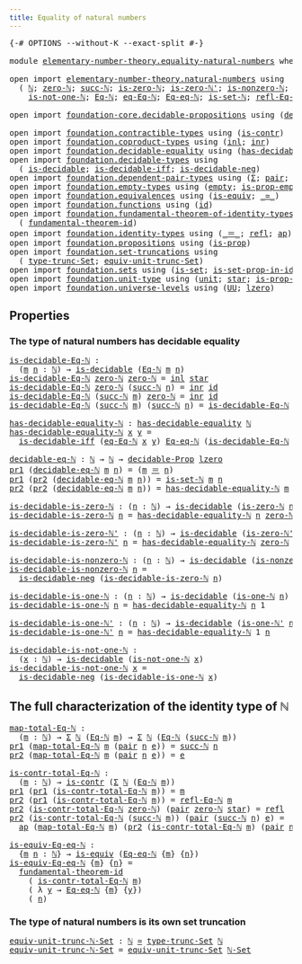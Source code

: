```yaml
---
title: Equality of natural numbers
---
```


<pre class="Agda"><a id="53" class="Symbol">{-#</a> <a id="57" class="Keyword">OPTIONS</a> <a id="65" class="Pragma">--without-K</a> <a id="77" class="Pragma">--exact-split</a> <a id="91" class="Symbol">#-}</a>

<a id="96" class="Keyword">module</a> <a id="103" href="elementary-number-theory.equality-natural-numbers.html" class="Module">elementary-number-theory.equality-natural-numbers</a> <a id="153" class="Keyword">where</a>

<a id="160" class="Keyword">open</a> <a id="165" class="Keyword">import</a> <a id="172" href="elementary-number-theory.natural-numbers.html" class="Module">elementary-number-theory.natural-numbers</a> <a id="213" class="Keyword">using</a>
  <a id="221" class="Symbol">(</a> <a id="223" href="elementary-number-theory.natural-numbers.html#1530" class="Datatype">ℕ</a><a id="224" class="Symbol">;</a> <a id="226" href="elementary-number-theory.natural-numbers.html#1551" class="InductiveConstructor">zero-ℕ</a><a id="232" class="Symbol">;</a> <a id="234" href="elementary-number-theory.natural-numbers.html#1564" class="InductiveConstructor">succ-ℕ</a><a id="240" class="Symbol">;</a> <a id="242" href="elementary-number-theory.natural-numbers.html#1828" class="Function">is-zero-ℕ</a><a id="251" class="Symbol">;</a> <a id="253" href="elementary-number-theory.natural-numbers.html#1881" class="Function">is-zero-ℕ&#39;</a><a id="263" class="Symbol">;</a> <a id="265" href="elementary-number-theory.natural-numbers.html#2011" class="Function">is-nonzero-ℕ</a><a id="277" class="Symbol">;</a> <a id="279" href="elementary-number-theory.natural-numbers.html#2073" class="Function">is-one-ℕ</a><a id="287" class="Symbol">;</a> <a id="289" href="elementary-number-theory.natural-numbers.html#2119" class="Function">is-one-ℕ&#39;</a><a id="298" class="Symbol">;</a>
    <a id="304" href="elementary-number-theory.natural-numbers.html#2167" class="Function">is-not-one-ℕ</a><a id="316" class="Symbol">;</a> <a id="318" href="elementary-number-theory.natural-numbers.html#3651" class="Function">Eq-ℕ</a><a id="322" class="Symbol">;</a> <a id="324" href="elementary-number-theory.natural-numbers.html#4229" class="Function">eq-Eq-ℕ</a><a id="331" class="Symbol">;</a> <a id="333" href="elementary-number-theory.natural-numbers.html#4153" class="Function">Eq-eq-ℕ</a><a id="340" class="Symbol">;</a> <a id="342" href="elementary-number-theory.natural-numbers.html#4371" class="Function">is-set-ℕ</a><a id="350" class="Symbol">;</a> <a id="352" href="elementary-number-theory.natural-numbers.html#4062" class="Function">refl-Eq-ℕ</a><a id="361" class="Symbol">;</a> <a id="363" href="elementary-number-theory.natural-numbers.html#4487" class="Function">ℕ-Set</a><a id="368" class="Symbol">)</a>

<a id="371" class="Keyword">open</a> <a id="376" class="Keyword">import</a> <a id="383" href="foundation-core.decidable-propositions.html" class="Module">foundation-core.decidable-propositions</a> <a id="422" class="Keyword">using</a> <a id="428" class="Symbol">(</a><a id="429" href="foundation-core.decidable-propositions.html#646" class="Function">decidable-Prop</a><a id="443" class="Symbol">)</a>

<a id="446" class="Keyword">open</a> <a id="451" class="Keyword">import</a> <a id="458" href="foundation.contractible-types.html" class="Module">foundation.contractible-types</a> <a id="488" class="Keyword">using</a> <a id="494" class="Symbol">(</a><a id="495" href="foundation-core.contractible-types.html#1006" class="Function">is-contr</a><a id="503" class="Symbol">)</a>
<a id="505" class="Keyword">open</a> <a id="510" class="Keyword">import</a> <a id="517" href="foundation.coproduct-types.html" class="Module">foundation.coproduct-types</a> <a id="544" class="Keyword">using</a> <a id="550" class="Symbol">(</a><a id="551" href="foundation.coproduct-types.html#1250" class="InductiveConstructor">inl</a><a id="554" class="Symbol">;</a> <a id="556" href="foundation.coproduct-types.html#1268" class="InductiveConstructor">inr</a><a id="559" class="Symbol">)</a>
<a id="561" class="Keyword">open</a> <a id="566" class="Keyword">import</a> <a id="573" href="foundation.decidable-equality.html" class="Module">foundation.decidable-equality</a> <a id="603" class="Keyword">using</a> <a id="609" class="Symbol">(</a><a id="610" href="foundation.decidable-equality.html#1796" class="Function">has-decidable-equality</a><a id="632" class="Symbol">)</a>
<a id="634" class="Keyword">open</a> <a id="639" class="Keyword">import</a> <a id="646" href="foundation.decidable-types.html" class="Module">foundation.decidable-types</a> <a id="673" class="Keyword">using</a>
  <a id="681" class="Symbol">(</a> <a id="683" href="foundation.decidable-types.html#1915" class="Function">is-decidable</a><a id="695" class="Symbol">;</a> <a id="697" href="foundation.decidable-types.html#5041" class="Function">is-decidable-iff</a><a id="713" class="Symbol">;</a> <a id="715" href="foundation.decidable-types.html#4731" class="Function">is-decidable-neg</a><a id="731" class="Symbol">)</a>
<a id="733" class="Keyword">open</a> <a id="738" class="Keyword">import</a> <a id="745" href="foundation.dependent-pair-types.html" class="Module">foundation.dependent-pair-types</a> <a id="777" class="Keyword">using</a> <a id="783" class="Symbol">(</a><a id="784" href="foundation-core.dependent-pair-types.html#515" class="Record">Σ</a><a id="785" class="Symbol">;</a> <a id="787" href="foundation-core.dependent-pair-types.html#588" class="InductiveConstructor">pair</a><a id="791" class="Symbol">;</a> <a id="793" href="foundation-core.dependent-pair-types.html#605" class="Field">pr1</a><a id="796" class="Symbol">;</a> <a id="798" href="foundation-core.dependent-pair-types.html#617" class="Field">pr2</a><a id="801" class="Symbol">)</a>
<a id="803" class="Keyword">open</a> <a id="808" class="Keyword">import</a> <a id="815" href="foundation.empty-types.html" class="Module">foundation.empty-types</a> <a id="838" class="Keyword">using</a> <a id="844" class="Symbol">(</a><a id="845" href="foundation-core.empty-types.html#1057" class="Datatype">empty</a><a id="850" class="Symbol">;</a> <a id="852" href="foundation-core.empty-types.html#2377" class="Function">is-prop-empty</a><a id="865" class="Symbol">)</a>
<a id="867" class="Keyword">open</a> <a id="872" class="Keyword">import</a> <a id="879" href="foundation.equivalences.html" class="Module">foundation.equivalences</a> <a id="903" class="Keyword">using</a> <a id="909" class="Symbol">(</a><a id="910" href="foundation-core.equivalences.html#1556" class="Function">is-equiv</a><a id="918" class="Symbol">;</a> <a id="920" href="foundation-core.equivalences.html#1621" class="Function Operator">_≃_</a><a id="923" class="Symbol">)</a>
<a id="925" class="Keyword">open</a> <a id="930" class="Keyword">import</a> <a id="937" href="foundation.functions.html" class="Module">foundation.functions</a> <a id="958" class="Keyword">using</a> <a id="964" class="Symbol">(</a><a id="965" href="foundation-core.functions.html#322" class="Function">id</a><a id="967" class="Symbol">)</a>
<a id="969" class="Keyword">open</a> <a id="974" class="Keyword">import</a> <a id="981" href="foundation.fundamental-theorem-of-identity-types.html" class="Module">foundation.fundamental-theorem-of-identity-types</a> <a id="1030" class="Keyword">using</a>
  <a id="1038" class="Symbol">(</a> <a id="1040" href="foundation-core.fundamental-theorem-of-identity-types.html#1894" class="Function">fundamental-theorem-id</a><a id="1062" class="Symbol">)</a>
<a id="1064" class="Keyword">open</a> <a id="1069" class="Keyword">import</a> <a id="1076" href="foundation.identity-types.html" class="Module">foundation.identity-types</a> <a id="1102" class="Keyword">using</a> <a id="1108" class="Symbol">(</a><a id="1109" href="foundation-core.identity-types.html#1865" class="Function Operator">_＝_</a><a id="1112" class="Symbol">;</a> <a id="1114" href="foundation-core.identity-types.html#1820" class="InductiveConstructor">refl</a><a id="1118" class="Symbol">;</a> <a id="1120" href="foundation-core.identity-types.html#4003" class="Function">ap</a><a id="1122" class="Symbol">)</a>
<a id="1124" class="Keyword">open</a> <a id="1129" class="Keyword">import</a> <a id="1136" href="foundation.propositions.html" class="Module">foundation.propositions</a> <a id="1160" class="Keyword">using</a> <a id="1166" class="Symbol">(</a><a id="1167" href="foundation-core.propositions.html#1309" class="Function">is-prop</a><a id="1174" class="Symbol">)</a>
<a id="1176" class="Keyword">open</a> <a id="1181" class="Keyword">import</a> <a id="1188" href="foundation.set-truncations.html" class="Module">foundation.set-truncations</a> <a id="1215" class="Keyword">using</a>
  <a id="1223" class="Symbol">(</a> <a id="1225" href="foundation.set-truncations.html#4010" class="Function">type-trunc-Set</a><a id="1239" class="Symbol">;</a> <a id="1241" href="foundation.set-truncations.html#14197" class="Function">equiv-unit-trunc-Set</a><a id="1261" class="Symbol">)</a>
<a id="1263" class="Keyword">open</a> <a id="1268" class="Keyword">import</a> <a id="1275" href="foundation.sets.html" class="Module">foundation.sets</a> <a id="1291" class="Keyword">using</a> <a id="1297" class="Symbol">(</a><a id="1298" href="foundation-core.sets.html#1113" class="Function">is-set</a><a id="1304" class="Symbol">;</a> <a id="1306" href="foundation-core.sets.html#2789" class="Function">is-set-prop-in-id</a><a id="1323" class="Symbol">;</a> <a id="1325" href="foundation-core.sets.html#1190" class="Function">UU-Set</a><a id="1331" class="Symbol">)</a>
<a id="1333" class="Keyword">open</a> <a id="1338" class="Keyword">import</a> <a id="1345" href="foundation.unit-type.html" class="Module">foundation.unit-type</a> <a id="1366" class="Keyword">using</a> <a id="1372" class="Symbol">(</a><a id="1373" href="foundation.unit-type.html#1084" class="Datatype">unit</a><a id="1377" class="Symbol">;</a> <a id="1379" href="foundation.unit-type.html#1108" class="InductiveConstructor">star</a><a id="1383" class="Symbol">;</a> <a id="1385" href="foundation.unit-type.html#2898" class="Function">is-prop-unit</a><a id="1397" class="Symbol">)</a>
<a id="1399" class="Keyword">open</a> <a id="1404" class="Keyword">import</a> <a id="1411" href="foundation.universe-levels.html" class="Module">foundation.universe-levels</a> <a id="1438" class="Keyword">using</a> <a id="1444" class="Symbol">(</a><a id="1445" href="foundation-core.universe-levels.html#235" class="Primitive">UU</a><a id="1447" class="Symbol">;</a> <a id="1449" href="Agda.Primitive.html#764" class="Primitive">lzero</a><a id="1454" class="Symbol">)</a>
</pre>
## Properties

### The type of natural numbers has decidable equality

<pre class="Agda"><a id="is-decidable-Eq-ℕ"></a><a id="1540" href="elementary-number-theory.equality-natural-numbers.html#1540" class="Function">is-decidable-Eq-ℕ</a> <a id="1558" class="Symbol">:</a>
  <a id="1562" class="Symbol">(</a><a id="1563" href="elementary-number-theory.equality-natural-numbers.html#1563" class="Bound">m</a> <a id="1565" href="elementary-number-theory.equality-natural-numbers.html#1565" class="Bound">n</a> <a id="1567" class="Symbol">:</a> <a id="1569" href="elementary-number-theory.natural-numbers.html#1530" class="Datatype">ℕ</a><a id="1570" class="Symbol">)</a> <a id="1572" class="Symbol">→</a> <a id="1574" href="foundation.decidable-types.html#1915" class="Function">is-decidable</a> <a id="1587" class="Symbol">(</a><a id="1588" href="elementary-number-theory.natural-numbers.html#3651" class="Function">Eq-ℕ</a> <a id="1593" href="elementary-number-theory.equality-natural-numbers.html#1563" class="Bound">m</a> <a id="1595" href="elementary-number-theory.equality-natural-numbers.html#1565" class="Bound">n</a><a id="1596" class="Symbol">)</a>
<a id="1598" href="elementary-number-theory.equality-natural-numbers.html#1540" class="Function">is-decidable-Eq-ℕ</a> <a id="1616" href="elementary-number-theory.natural-numbers.html#1551" class="InductiveConstructor">zero-ℕ</a> <a id="1623" href="elementary-number-theory.natural-numbers.html#1551" class="InductiveConstructor">zero-ℕ</a> <a id="1630" class="Symbol">=</a> <a id="1632" href="foundation.coproduct-types.html#1250" class="InductiveConstructor">inl</a> <a id="1636" href="foundation.unit-type.html#1108" class="InductiveConstructor">star</a>
<a id="1641" href="elementary-number-theory.equality-natural-numbers.html#1540" class="Function">is-decidable-Eq-ℕ</a> <a id="1659" href="elementary-number-theory.natural-numbers.html#1551" class="InductiveConstructor">zero-ℕ</a> <a id="1666" class="Symbol">(</a><a id="1667" href="elementary-number-theory.natural-numbers.html#1564" class="InductiveConstructor">succ-ℕ</a> <a id="1674" href="elementary-number-theory.equality-natural-numbers.html#1674" class="Bound">n</a><a id="1675" class="Symbol">)</a> <a id="1677" class="Symbol">=</a> <a id="1679" href="foundation.coproduct-types.html#1268" class="InductiveConstructor">inr</a> <a id="1683" href="foundation-core.functions.html#322" class="Function">id</a>
<a id="1686" href="elementary-number-theory.equality-natural-numbers.html#1540" class="Function">is-decidable-Eq-ℕ</a> <a id="1704" class="Symbol">(</a><a id="1705" href="elementary-number-theory.natural-numbers.html#1564" class="InductiveConstructor">succ-ℕ</a> <a id="1712" href="elementary-number-theory.equality-natural-numbers.html#1712" class="Bound">m</a><a id="1713" class="Symbol">)</a> <a id="1715" href="elementary-number-theory.natural-numbers.html#1551" class="InductiveConstructor">zero-ℕ</a> <a id="1722" class="Symbol">=</a> <a id="1724" href="foundation.coproduct-types.html#1268" class="InductiveConstructor">inr</a> <a id="1728" href="foundation-core.functions.html#322" class="Function">id</a>
<a id="1731" href="elementary-number-theory.equality-natural-numbers.html#1540" class="Function">is-decidable-Eq-ℕ</a> <a id="1749" class="Symbol">(</a><a id="1750" href="elementary-number-theory.natural-numbers.html#1564" class="InductiveConstructor">succ-ℕ</a> <a id="1757" href="elementary-number-theory.equality-natural-numbers.html#1757" class="Bound">m</a><a id="1758" class="Symbol">)</a> <a id="1760" class="Symbol">(</a><a id="1761" href="elementary-number-theory.natural-numbers.html#1564" class="InductiveConstructor">succ-ℕ</a> <a id="1768" href="elementary-number-theory.equality-natural-numbers.html#1768" class="Bound">n</a><a id="1769" class="Symbol">)</a> <a id="1771" class="Symbol">=</a> <a id="1773" href="elementary-number-theory.equality-natural-numbers.html#1540" class="Function">is-decidable-Eq-ℕ</a> <a id="1791" href="elementary-number-theory.equality-natural-numbers.html#1757" class="Bound">m</a> <a id="1793" href="elementary-number-theory.equality-natural-numbers.html#1768" class="Bound">n</a>

<a id="has-decidable-equality-ℕ"></a><a id="1796" href="elementary-number-theory.equality-natural-numbers.html#1796" class="Function">has-decidable-equality-ℕ</a> <a id="1821" class="Symbol">:</a> <a id="1823" href="foundation.decidable-equality.html#1796" class="Function">has-decidable-equality</a> <a id="1846" href="elementary-number-theory.natural-numbers.html#1530" class="Datatype">ℕ</a>
<a id="1848" href="elementary-number-theory.equality-natural-numbers.html#1796" class="Function">has-decidable-equality-ℕ</a> <a id="1873" href="elementary-number-theory.equality-natural-numbers.html#1873" class="Bound">x</a> <a id="1875" href="elementary-number-theory.equality-natural-numbers.html#1875" class="Bound">y</a> <a id="1877" class="Symbol">=</a>
  <a id="1881" href="foundation.decidable-types.html#5041" class="Function">is-decidable-iff</a> <a id="1898" class="Symbol">(</a><a id="1899" href="elementary-number-theory.natural-numbers.html#4229" class="Function">eq-Eq-ℕ</a> <a id="1907" href="elementary-number-theory.equality-natural-numbers.html#1873" class="Bound">x</a> <a id="1909" href="elementary-number-theory.equality-natural-numbers.html#1875" class="Bound">y</a><a id="1910" class="Symbol">)</a> <a id="1912" href="elementary-number-theory.natural-numbers.html#4153" class="Function">Eq-eq-ℕ</a> <a id="1920" class="Symbol">(</a><a id="1921" href="elementary-number-theory.equality-natural-numbers.html#1540" class="Function">is-decidable-Eq-ℕ</a> <a id="1939" href="elementary-number-theory.equality-natural-numbers.html#1873" class="Bound">x</a> <a id="1941" href="elementary-number-theory.equality-natural-numbers.html#1875" class="Bound">y</a><a id="1942" class="Symbol">)</a>

<a id="decidable-eq-ℕ"></a><a id="1945" href="elementary-number-theory.equality-natural-numbers.html#1945" class="Function">decidable-eq-ℕ</a> <a id="1960" class="Symbol">:</a> <a id="1962" href="elementary-number-theory.natural-numbers.html#1530" class="Datatype">ℕ</a> <a id="1964" class="Symbol">→</a> <a id="1966" href="elementary-number-theory.natural-numbers.html#1530" class="Datatype">ℕ</a> <a id="1968" class="Symbol">→</a> <a id="1970" href="foundation-core.decidable-propositions.html#646" class="Function">decidable-Prop</a> <a id="1985" href="Agda.Primitive.html#764" class="Primitive">lzero</a>
<a id="1991" href="foundation-core.dependent-pair-types.html#605" class="Field">pr1</a> <a id="1995" class="Symbol">(</a><a id="1996" href="elementary-number-theory.equality-natural-numbers.html#1945" class="Function">decidable-eq-ℕ</a> <a id="2011" href="elementary-number-theory.equality-natural-numbers.html#2011" class="Bound">m</a> <a id="2013" href="elementary-number-theory.equality-natural-numbers.html#2013" class="Bound">n</a><a id="2014" class="Symbol">)</a> <a id="2016" class="Symbol">=</a> <a id="2018" class="Symbol">(</a><a id="2019" href="elementary-number-theory.equality-natural-numbers.html#2011" class="Bound">m</a> <a id="2021" href="foundation-core.identity-types.html#1865" class="Function Operator">＝</a> <a id="2023" href="elementary-number-theory.equality-natural-numbers.html#2013" class="Bound">n</a><a id="2024" class="Symbol">)</a>
<a id="2026" href="foundation-core.dependent-pair-types.html#605" class="Field">pr1</a> <a id="2030" class="Symbol">(</a><a id="2031" href="foundation-core.dependent-pair-types.html#617" class="Field">pr2</a> <a id="2035" class="Symbol">(</a><a id="2036" href="elementary-number-theory.equality-natural-numbers.html#1945" class="Function">decidable-eq-ℕ</a> <a id="2051" href="elementary-number-theory.equality-natural-numbers.html#2051" class="Bound">m</a> <a id="2053" href="elementary-number-theory.equality-natural-numbers.html#2053" class="Bound">n</a><a id="2054" class="Symbol">))</a> <a id="2057" class="Symbol">=</a> <a id="2059" href="elementary-number-theory.natural-numbers.html#4371" class="Function">is-set-ℕ</a> <a id="2068" href="elementary-number-theory.equality-natural-numbers.html#2051" class="Bound">m</a> <a id="2070" href="elementary-number-theory.equality-natural-numbers.html#2053" class="Bound">n</a>
<a id="2072" href="foundation-core.dependent-pair-types.html#617" class="Field">pr2</a> <a id="2076" class="Symbol">(</a><a id="2077" href="foundation-core.dependent-pair-types.html#617" class="Field">pr2</a> <a id="2081" class="Symbol">(</a><a id="2082" href="elementary-number-theory.equality-natural-numbers.html#1945" class="Function">decidable-eq-ℕ</a> <a id="2097" href="elementary-number-theory.equality-natural-numbers.html#2097" class="Bound">m</a> <a id="2099" href="elementary-number-theory.equality-natural-numbers.html#2099" class="Bound">n</a><a id="2100" class="Symbol">))</a> <a id="2103" class="Symbol">=</a> <a id="2105" href="elementary-number-theory.equality-natural-numbers.html#1796" class="Function">has-decidable-equality-ℕ</a> <a id="2130" href="elementary-number-theory.equality-natural-numbers.html#2097" class="Bound">m</a> <a id="2132" href="elementary-number-theory.equality-natural-numbers.html#2099" class="Bound">n</a>

<a id="is-decidable-is-zero-ℕ"></a><a id="2135" href="elementary-number-theory.equality-natural-numbers.html#2135" class="Function">is-decidable-is-zero-ℕ</a> <a id="2158" class="Symbol">:</a> <a id="2160" class="Symbol">(</a><a id="2161" href="elementary-number-theory.equality-natural-numbers.html#2161" class="Bound">n</a> <a id="2163" class="Symbol">:</a> <a id="2165" href="elementary-number-theory.natural-numbers.html#1530" class="Datatype">ℕ</a><a id="2166" class="Symbol">)</a> <a id="2168" class="Symbol">→</a> <a id="2170" href="foundation.decidable-types.html#1915" class="Function">is-decidable</a> <a id="2183" class="Symbol">(</a><a id="2184" href="elementary-number-theory.natural-numbers.html#1828" class="Function">is-zero-ℕ</a> <a id="2194" href="elementary-number-theory.equality-natural-numbers.html#2161" class="Bound">n</a><a id="2195" class="Symbol">)</a>
<a id="2197" href="elementary-number-theory.equality-natural-numbers.html#2135" class="Function">is-decidable-is-zero-ℕ</a> <a id="2220" href="elementary-number-theory.equality-natural-numbers.html#2220" class="Bound">n</a> <a id="2222" class="Symbol">=</a> <a id="2224" href="elementary-number-theory.equality-natural-numbers.html#1796" class="Function">has-decidable-equality-ℕ</a> <a id="2249" href="elementary-number-theory.equality-natural-numbers.html#2220" class="Bound">n</a> <a id="2251" href="elementary-number-theory.natural-numbers.html#1551" class="InductiveConstructor">zero-ℕ</a>

<a id="is-decidable-is-zero-ℕ&#39;"></a><a id="2259" href="elementary-number-theory.equality-natural-numbers.html#2259" class="Function">is-decidable-is-zero-ℕ&#39;</a> <a id="2283" class="Symbol">:</a> <a id="2285" class="Symbol">(</a><a id="2286" href="elementary-number-theory.equality-natural-numbers.html#2286" class="Bound">n</a> <a id="2288" class="Symbol">:</a> <a id="2290" href="elementary-number-theory.natural-numbers.html#1530" class="Datatype">ℕ</a><a id="2291" class="Symbol">)</a> <a id="2293" class="Symbol">→</a> <a id="2295" href="foundation.decidable-types.html#1915" class="Function">is-decidable</a> <a id="2308" class="Symbol">(</a><a id="2309" href="elementary-number-theory.natural-numbers.html#1881" class="Function">is-zero-ℕ&#39;</a> <a id="2320" href="elementary-number-theory.equality-natural-numbers.html#2286" class="Bound">n</a><a id="2321" class="Symbol">)</a>
<a id="2323" href="elementary-number-theory.equality-natural-numbers.html#2259" class="Function">is-decidable-is-zero-ℕ&#39;</a> <a id="2347" href="elementary-number-theory.equality-natural-numbers.html#2347" class="Bound">n</a> <a id="2349" class="Symbol">=</a> <a id="2351" href="elementary-number-theory.equality-natural-numbers.html#1796" class="Function">has-decidable-equality-ℕ</a> <a id="2376" href="elementary-number-theory.natural-numbers.html#1551" class="InductiveConstructor">zero-ℕ</a> <a id="2383" href="elementary-number-theory.equality-natural-numbers.html#2347" class="Bound">n</a>

<a id="is-decidable-is-nonzero-ℕ"></a><a id="2386" href="elementary-number-theory.equality-natural-numbers.html#2386" class="Function">is-decidable-is-nonzero-ℕ</a> <a id="2412" class="Symbol">:</a> <a id="2414" class="Symbol">(</a><a id="2415" href="elementary-number-theory.equality-natural-numbers.html#2415" class="Bound">n</a> <a id="2417" class="Symbol">:</a> <a id="2419" href="elementary-number-theory.natural-numbers.html#1530" class="Datatype">ℕ</a><a id="2420" class="Symbol">)</a> <a id="2422" class="Symbol">→</a> <a id="2424" href="foundation.decidable-types.html#1915" class="Function">is-decidable</a> <a id="2437" class="Symbol">(</a><a id="2438" href="elementary-number-theory.natural-numbers.html#2011" class="Function">is-nonzero-ℕ</a> <a id="2451" href="elementary-number-theory.equality-natural-numbers.html#2415" class="Bound">n</a><a id="2452" class="Symbol">)</a>
<a id="2454" href="elementary-number-theory.equality-natural-numbers.html#2386" class="Function">is-decidable-is-nonzero-ℕ</a> <a id="2480" href="elementary-number-theory.equality-natural-numbers.html#2480" class="Bound">n</a> <a id="2482" class="Symbol">=</a>
  <a id="2486" href="foundation.decidable-types.html#4731" class="Function">is-decidable-neg</a> <a id="2503" class="Symbol">(</a><a id="2504" href="elementary-number-theory.equality-natural-numbers.html#2135" class="Function">is-decidable-is-zero-ℕ</a> <a id="2527" href="elementary-number-theory.equality-natural-numbers.html#2480" class="Bound">n</a><a id="2528" class="Symbol">)</a>

<a id="is-decidable-is-one-ℕ"></a><a id="2531" href="elementary-number-theory.equality-natural-numbers.html#2531" class="Function">is-decidable-is-one-ℕ</a> <a id="2553" class="Symbol">:</a> <a id="2555" class="Symbol">(</a><a id="2556" href="elementary-number-theory.equality-natural-numbers.html#2556" class="Bound">n</a> <a id="2558" class="Symbol">:</a> <a id="2560" href="elementary-number-theory.natural-numbers.html#1530" class="Datatype">ℕ</a><a id="2561" class="Symbol">)</a> <a id="2563" class="Symbol">→</a> <a id="2565" href="foundation.decidable-types.html#1915" class="Function">is-decidable</a> <a id="2578" class="Symbol">(</a><a id="2579" href="elementary-number-theory.natural-numbers.html#2073" class="Function">is-one-ℕ</a> <a id="2588" href="elementary-number-theory.equality-natural-numbers.html#2556" class="Bound">n</a><a id="2589" class="Symbol">)</a>
<a id="2591" href="elementary-number-theory.equality-natural-numbers.html#2531" class="Function">is-decidable-is-one-ℕ</a> <a id="2613" href="elementary-number-theory.equality-natural-numbers.html#2613" class="Bound">n</a> <a id="2615" class="Symbol">=</a> <a id="2617" href="elementary-number-theory.equality-natural-numbers.html#1796" class="Function">has-decidable-equality-ℕ</a> <a id="2642" href="elementary-number-theory.equality-natural-numbers.html#2613" class="Bound">n</a> <a id="2644" class="Number">1</a>

<a id="is-decidable-is-one-ℕ&#39;"></a><a id="2647" href="elementary-number-theory.equality-natural-numbers.html#2647" class="Function">is-decidable-is-one-ℕ&#39;</a> <a id="2670" class="Symbol">:</a> <a id="2672" class="Symbol">(</a><a id="2673" href="elementary-number-theory.equality-natural-numbers.html#2673" class="Bound">n</a> <a id="2675" class="Symbol">:</a> <a id="2677" href="elementary-number-theory.natural-numbers.html#1530" class="Datatype">ℕ</a><a id="2678" class="Symbol">)</a> <a id="2680" class="Symbol">→</a> <a id="2682" href="foundation.decidable-types.html#1915" class="Function">is-decidable</a> <a id="2695" class="Symbol">(</a><a id="2696" href="elementary-number-theory.natural-numbers.html#2119" class="Function">is-one-ℕ&#39;</a> <a id="2706" href="elementary-number-theory.equality-natural-numbers.html#2673" class="Bound">n</a><a id="2707" class="Symbol">)</a>
<a id="2709" href="elementary-number-theory.equality-natural-numbers.html#2647" class="Function">is-decidable-is-one-ℕ&#39;</a> <a id="2732" href="elementary-number-theory.equality-natural-numbers.html#2732" class="Bound">n</a> <a id="2734" class="Symbol">=</a> <a id="2736" href="elementary-number-theory.equality-natural-numbers.html#1796" class="Function">has-decidable-equality-ℕ</a> <a id="2761" class="Number">1</a> <a id="2763" href="elementary-number-theory.equality-natural-numbers.html#2732" class="Bound">n</a>

<a id="is-decidable-is-not-one-ℕ"></a><a id="2766" href="elementary-number-theory.equality-natural-numbers.html#2766" class="Function">is-decidable-is-not-one-ℕ</a> <a id="2792" class="Symbol">:</a>
  <a id="2796" class="Symbol">(</a><a id="2797" href="elementary-number-theory.equality-natural-numbers.html#2797" class="Bound">x</a> <a id="2799" class="Symbol">:</a> <a id="2801" href="elementary-number-theory.natural-numbers.html#1530" class="Datatype">ℕ</a><a id="2802" class="Symbol">)</a> <a id="2804" class="Symbol">→</a> <a id="2806" href="foundation.decidable-types.html#1915" class="Function">is-decidable</a> <a id="2819" class="Symbol">(</a><a id="2820" href="elementary-number-theory.natural-numbers.html#2167" class="Function">is-not-one-ℕ</a> <a id="2833" href="elementary-number-theory.equality-natural-numbers.html#2797" class="Bound">x</a><a id="2834" class="Symbol">)</a>
<a id="2836" href="elementary-number-theory.equality-natural-numbers.html#2766" class="Function">is-decidable-is-not-one-ℕ</a> <a id="2862" href="elementary-number-theory.equality-natural-numbers.html#2862" class="Bound">x</a> <a id="2864" class="Symbol">=</a>
  <a id="2868" href="foundation.decidable-types.html#4731" class="Function">is-decidable-neg</a> <a id="2885" class="Symbol">(</a><a id="2886" href="elementary-number-theory.equality-natural-numbers.html#2531" class="Function">is-decidable-is-one-ℕ</a> <a id="2908" href="elementary-number-theory.equality-natural-numbers.html#2862" class="Bound">x</a><a id="2909" class="Symbol">)</a>
</pre>
## The full characterization of the identity type of ℕ

<pre class="Agda"><a id="map-total-Eq-ℕ"></a><a id="2980" href="elementary-number-theory.equality-natural-numbers.html#2980" class="Function">map-total-Eq-ℕ</a> <a id="2995" class="Symbol">:</a>
  <a id="2999" class="Symbol">(</a><a id="3000" href="elementary-number-theory.equality-natural-numbers.html#3000" class="Bound">m</a> <a id="3002" class="Symbol">:</a> <a id="3004" href="elementary-number-theory.natural-numbers.html#1530" class="Datatype">ℕ</a><a id="3005" class="Symbol">)</a> <a id="3007" class="Symbol">→</a> <a id="3009" href="foundation-core.dependent-pair-types.html#515" class="Record">Σ</a> <a id="3011" href="elementary-number-theory.natural-numbers.html#1530" class="Datatype">ℕ</a> <a id="3013" class="Symbol">(</a><a id="3014" href="elementary-number-theory.natural-numbers.html#3651" class="Function">Eq-ℕ</a> <a id="3019" href="elementary-number-theory.equality-natural-numbers.html#3000" class="Bound">m</a><a id="3020" class="Symbol">)</a> <a id="3022" class="Symbol">→</a> <a id="3024" href="foundation-core.dependent-pair-types.html#515" class="Record">Σ</a> <a id="3026" href="elementary-number-theory.natural-numbers.html#1530" class="Datatype">ℕ</a> <a id="3028" class="Symbol">(</a><a id="3029" href="elementary-number-theory.natural-numbers.html#3651" class="Function">Eq-ℕ</a> <a id="3034" class="Symbol">(</a><a id="3035" href="elementary-number-theory.natural-numbers.html#1564" class="InductiveConstructor">succ-ℕ</a> <a id="3042" href="elementary-number-theory.equality-natural-numbers.html#3000" class="Bound">m</a><a id="3043" class="Symbol">))</a>
<a id="3046" href="foundation-core.dependent-pair-types.html#605" class="Field">pr1</a> <a id="3050" class="Symbol">(</a><a id="3051" href="elementary-number-theory.equality-natural-numbers.html#2980" class="Function">map-total-Eq-ℕ</a> <a id="3066" href="elementary-number-theory.equality-natural-numbers.html#3066" class="Bound">m</a> <a id="3068" class="Symbol">(</a><a id="3069" href="foundation-core.dependent-pair-types.html#588" class="InductiveConstructor">pair</a> <a id="3074" href="elementary-number-theory.equality-natural-numbers.html#3074" class="Bound">n</a> <a id="3076" href="elementary-number-theory.equality-natural-numbers.html#3076" class="Bound">e</a><a id="3077" class="Symbol">))</a> <a id="3080" class="Symbol">=</a> <a id="3082" href="elementary-number-theory.natural-numbers.html#1564" class="InductiveConstructor">succ-ℕ</a> <a id="3089" href="elementary-number-theory.equality-natural-numbers.html#3074" class="Bound">n</a>
<a id="3091" href="foundation-core.dependent-pair-types.html#617" class="Field">pr2</a> <a id="3095" class="Symbol">(</a><a id="3096" href="elementary-number-theory.equality-natural-numbers.html#2980" class="Function">map-total-Eq-ℕ</a> <a id="3111" href="elementary-number-theory.equality-natural-numbers.html#3111" class="Bound">m</a> <a id="3113" class="Symbol">(</a><a id="3114" href="foundation-core.dependent-pair-types.html#588" class="InductiveConstructor">pair</a> <a id="3119" href="elementary-number-theory.equality-natural-numbers.html#3119" class="Bound">n</a> <a id="3121" href="elementary-number-theory.equality-natural-numbers.html#3121" class="Bound">e</a><a id="3122" class="Symbol">))</a> <a id="3125" class="Symbol">=</a> <a id="3127" href="elementary-number-theory.equality-natural-numbers.html#3121" class="Bound">e</a>

<a id="is-contr-total-Eq-ℕ"></a><a id="3130" href="elementary-number-theory.equality-natural-numbers.html#3130" class="Function">is-contr-total-Eq-ℕ</a> <a id="3150" class="Symbol">:</a>
  <a id="3154" class="Symbol">(</a><a id="3155" href="elementary-number-theory.equality-natural-numbers.html#3155" class="Bound">m</a> <a id="3157" class="Symbol">:</a> <a id="3159" href="elementary-number-theory.natural-numbers.html#1530" class="Datatype">ℕ</a><a id="3160" class="Symbol">)</a> <a id="3162" class="Symbol">→</a> <a id="3164" href="foundation-core.contractible-types.html#1006" class="Function">is-contr</a> <a id="3173" class="Symbol">(</a><a id="3174" href="foundation-core.dependent-pair-types.html#515" class="Record">Σ</a> <a id="3176" href="elementary-number-theory.natural-numbers.html#1530" class="Datatype">ℕ</a> <a id="3178" class="Symbol">(</a><a id="3179" href="elementary-number-theory.natural-numbers.html#3651" class="Function">Eq-ℕ</a> <a id="3184" href="elementary-number-theory.equality-natural-numbers.html#3155" class="Bound">m</a><a id="3185" class="Symbol">))</a>
<a id="3188" href="foundation-core.dependent-pair-types.html#605" class="Field">pr1</a> <a id="3192" class="Symbol">(</a><a id="3193" href="foundation-core.dependent-pair-types.html#605" class="Field">pr1</a> <a id="3197" class="Symbol">(</a><a id="3198" href="elementary-number-theory.equality-natural-numbers.html#3130" class="Function">is-contr-total-Eq-ℕ</a> <a id="3218" href="elementary-number-theory.equality-natural-numbers.html#3218" class="Bound">m</a><a id="3219" class="Symbol">))</a> <a id="3222" class="Symbol">=</a> <a id="3224" href="elementary-number-theory.equality-natural-numbers.html#3218" class="Bound">m</a>
<a id="3226" href="foundation-core.dependent-pair-types.html#617" class="Field">pr2</a> <a id="3230" class="Symbol">(</a><a id="3231" href="foundation-core.dependent-pair-types.html#605" class="Field">pr1</a> <a id="3235" class="Symbol">(</a><a id="3236" href="elementary-number-theory.equality-natural-numbers.html#3130" class="Function">is-contr-total-Eq-ℕ</a> <a id="3256" href="elementary-number-theory.equality-natural-numbers.html#3256" class="Bound">m</a><a id="3257" class="Symbol">))</a> <a id="3260" class="Symbol">=</a> <a id="3262" href="elementary-number-theory.natural-numbers.html#4062" class="Function">refl-Eq-ℕ</a> <a id="3272" href="elementary-number-theory.equality-natural-numbers.html#3256" class="Bound">m</a>
<a id="3274" href="foundation-core.dependent-pair-types.html#617" class="Field">pr2</a> <a id="3278" class="Symbol">(</a><a id="3279" href="elementary-number-theory.equality-natural-numbers.html#3130" class="Function">is-contr-total-Eq-ℕ</a> <a id="3299" href="elementary-number-theory.natural-numbers.html#1551" class="InductiveConstructor">zero-ℕ</a><a id="3305" class="Symbol">)</a> <a id="3307" class="Symbol">(</a><a id="3308" href="foundation-core.dependent-pair-types.html#588" class="InductiveConstructor">pair</a> <a id="3313" href="elementary-number-theory.natural-numbers.html#1551" class="InductiveConstructor">zero-ℕ</a> <a id="3320" href="foundation.unit-type.html#1108" class="InductiveConstructor">star</a><a id="3324" class="Symbol">)</a> <a id="3326" class="Symbol">=</a> <a id="3328" href="foundation-core.identity-types.html#1820" class="InductiveConstructor">refl</a>
<a id="3333" href="foundation-core.dependent-pair-types.html#617" class="Field">pr2</a> <a id="3337" class="Symbol">(</a><a id="3338" href="elementary-number-theory.equality-natural-numbers.html#3130" class="Function">is-contr-total-Eq-ℕ</a> <a id="3358" class="Symbol">(</a><a id="3359" href="elementary-number-theory.natural-numbers.html#1564" class="InductiveConstructor">succ-ℕ</a> <a id="3366" href="elementary-number-theory.equality-natural-numbers.html#3366" class="Bound">m</a><a id="3367" class="Symbol">))</a> <a id="3370" class="Symbol">(</a><a id="3371" href="foundation-core.dependent-pair-types.html#588" class="InductiveConstructor">pair</a> <a id="3376" class="Symbol">(</a><a id="3377" href="elementary-number-theory.natural-numbers.html#1564" class="InductiveConstructor">succ-ℕ</a> <a id="3384" href="elementary-number-theory.equality-natural-numbers.html#3384" class="Bound">n</a><a id="3385" class="Symbol">)</a> <a id="3387" href="elementary-number-theory.equality-natural-numbers.html#3387" class="Bound">e</a><a id="3388" class="Symbol">)</a> <a id="3390" class="Symbol">=</a>
  <a id="3394" href="foundation-core.identity-types.html#4003" class="Function">ap</a> <a id="3397" class="Symbol">(</a><a id="3398" href="elementary-number-theory.equality-natural-numbers.html#2980" class="Function">map-total-Eq-ℕ</a> <a id="3413" href="elementary-number-theory.equality-natural-numbers.html#3366" class="Bound">m</a><a id="3414" class="Symbol">)</a> <a id="3416" class="Symbol">(</a><a id="3417" href="foundation-core.dependent-pair-types.html#617" class="Field">pr2</a> <a id="3421" class="Symbol">(</a><a id="3422" href="elementary-number-theory.equality-natural-numbers.html#3130" class="Function">is-contr-total-Eq-ℕ</a> <a id="3442" href="elementary-number-theory.equality-natural-numbers.html#3366" class="Bound">m</a><a id="3443" class="Symbol">)</a> <a id="3445" class="Symbol">(</a><a id="3446" href="foundation-core.dependent-pair-types.html#588" class="InductiveConstructor">pair</a> <a id="3451" href="elementary-number-theory.equality-natural-numbers.html#3384" class="Bound">n</a> <a id="3453" href="elementary-number-theory.equality-natural-numbers.html#3387" class="Bound">e</a><a id="3454" class="Symbol">))</a>

<a id="is-equiv-Eq-eq-ℕ"></a><a id="3458" href="elementary-number-theory.equality-natural-numbers.html#3458" class="Function">is-equiv-Eq-eq-ℕ</a> <a id="3475" class="Symbol">:</a>
  <a id="3479" class="Symbol">{</a><a id="3480" href="elementary-number-theory.equality-natural-numbers.html#3480" class="Bound">m</a> <a id="3482" href="elementary-number-theory.equality-natural-numbers.html#3482" class="Bound">n</a> <a id="3484" class="Symbol">:</a> <a id="3486" href="elementary-number-theory.natural-numbers.html#1530" class="Datatype">ℕ</a><a id="3487" class="Symbol">}</a> <a id="3489" class="Symbol">→</a> <a id="3491" href="foundation-core.equivalences.html#1556" class="Function">is-equiv</a> <a id="3500" class="Symbol">(</a><a id="3501" href="elementary-number-theory.natural-numbers.html#4153" class="Function">Eq-eq-ℕ</a> <a id="3509" class="Symbol">{</a><a id="3510" href="elementary-number-theory.equality-natural-numbers.html#3480" class="Bound">m</a><a id="3511" class="Symbol">}</a> <a id="3513" class="Symbol">{</a><a id="3514" href="elementary-number-theory.equality-natural-numbers.html#3482" class="Bound">n</a><a id="3515" class="Symbol">})</a>
<a id="3518" href="elementary-number-theory.equality-natural-numbers.html#3458" class="Function">is-equiv-Eq-eq-ℕ</a> <a id="3535" class="Symbol">{</a><a id="3536" href="elementary-number-theory.equality-natural-numbers.html#3536" class="Bound">m</a><a id="3537" class="Symbol">}</a> <a id="3539" class="Symbol">{</a><a id="3540" href="elementary-number-theory.equality-natural-numbers.html#3540" class="Bound">n</a><a id="3541" class="Symbol">}</a> <a id="3543" class="Symbol">=</a>
  <a id="3547" href="foundation-core.fundamental-theorem-of-identity-types.html#1894" class="Function">fundamental-theorem-id</a> 
    <a id="3575" class="Symbol">(</a> <a id="3577" href="elementary-number-theory.equality-natural-numbers.html#3130" class="Function">is-contr-total-Eq-ℕ</a> <a id="3597" href="elementary-number-theory.equality-natural-numbers.html#3536" class="Bound">m</a><a id="3598" class="Symbol">)</a>
    <a id="3604" class="Symbol">(</a> <a id="3606" class="Symbol">λ</a> <a id="3608" href="elementary-number-theory.equality-natural-numbers.html#3608" class="Bound">y</a> <a id="3610" class="Symbol">→</a> <a id="3612" href="elementary-number-theory.natural-numbers.html#4153" class="Function">Eq-eq-ℕ</a> <a id="3620" class="Symbol">{</a><a id="3621" href="elementary-number-theory.equality-natural-numbers.html#3536" class="Bound">m</a><a id="3622" class="Symbol">}</a> <a id="3624" class="Symbol">{</a><a id="3625" href="elementary-number-theory.equality-natural-numbers.html#3608" class="Bound">y</a><a id="3626" class="Symbol">})</a>
    <a id="3633" class="Symbol">(</a> <a id="3635" href="elementary-number-theory.equality-natural-numbers.html#3540" class="Bound">n</a><a id="3636" class="Symbol">)</a>
</pre>
### The type of natural numbers is its own set truncation

<pre class="Agda"><a id="equiv-unit-trunc-ℕ-Set"></a><a id="3710" href="elementary-number-theory.equality-natural-numbers.html#3710" class="Function">equiv-unit-trunc-ℕ-Set</a> <a id="3733" class="Symbol">:</a> <a id="3735" href="elementary-number-theory.natural-numbers.html#1530" class="Datatype">ℕ</a> <a id="3737" href="foundation-core.equivalences.html#1621" class="Function Operator">≃</a> <a id="3739" href="foundation.set-truncations.html#4010" class="Function">type-trunc-Set</a> <a id="3754" href="elementary-number-theory.natural-numbers.html#1530" class="Datatype">ℕ</a>
<a id="3756" href="elementary-number-theory.equality-natural-numbers.html#3710" class="Function">equiv-unit-trunc-ℕ-Set</a> <a id="3779" class="Symbol">=</a> <a id="3781" href="foundation.set-truncations.html#14197" class="Function">equiv-unit-trunc-Set</a> <a id="3802" href="elementary-number-theory.natural-numbers.html#4487" class="Function">ℕ-Set</a>
</pre>